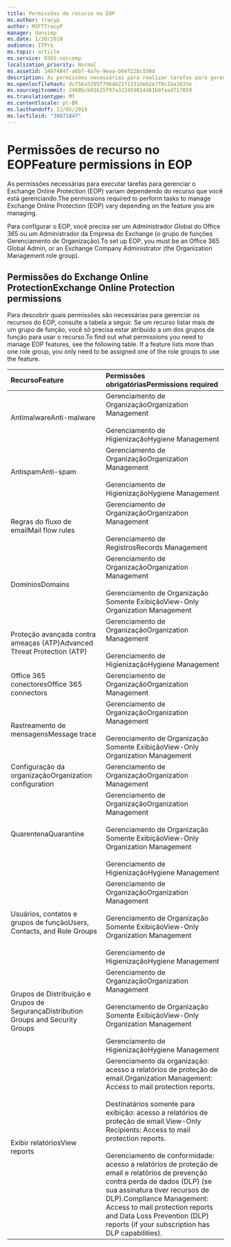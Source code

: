 ```yaml
---
title: Permissões de recurso no EOP
ms.author: tracyp
author: MSFTTracyP
manager: dansimp
ms.date: 1/30/2018
audience: ITPro
ms.topic: article
ms.service: O365-seccomp
localization_priority: Normal
ms.assetid: 34674847-a6b7-4a7e-9eaa-b64f22bc150d
description: As permissões necessárias para realizar tarefas para gerenciar o Microsoft Proteção do Exchange Online (EOP) variam dependendo do recurso que você está gerenciando.
ms.openlocfilehash: dcf56a5295f7964b2271331deb2e7f8c1ba1635e
ms.sourcegitcommit: 2468bcb01625f97a322459814d81b9faad717859
ms.translationtype: MT
ms.contentlocale: pt-BR
ms.lasthandoff: 12/05/2019
ms.locfileid: "39871847"
---
```

# <a name="feature-permissions-in-eop"></a><span data-ttu-id="eafa5-103">Permissões de recurso no EOP</span><span class="sxs-lookup"><span data-stu-id="eafa5-103">Feature permissions in EOP</span></span>

<span data-ttu-id="eafa5-104">As permissões necessárias para executar tarefas para gerenciar o Exchange Online Protection (EOP) variam dependendo do recurso que você está gerenciando.</span><span class="sxs-lookup"><span data-stu-id="eafa5-104">The permissions required to perform tasks to manage Exchange Online Protection (EOP) vary depending on the feature you are managing.</span></span>

<span data-ttu-id="eafa5-105">Para configurar o EOP, você precisa ser um Administrador Global do Office 365 ou um Administrador da Empresa do Exchange (o grupo de funções Gerenciamento de Organização).</span><span class="sxs-lookup"><span data-stu-id="eafa5-105">To set up EOP, you must be an Office 365 Global Admin, or an Exchange Company Administrator (the Organization Management role group).</span></span>

## <a name="exchange-online-protection-permissions"></a><span data-ttu-id="eafa5-106">Permissões do Exchange Online Protection</span><span class="sxs-lookup"><span data-stu-id="eafa5-106">Exchange Online Protection permissions</span></span>

<span data-ttu-id="eafa5-p101">Para descobrir quais permissões são necessárias para gerenciar os recursos do EOP, consulte a tabela a seguir. Se um recurso listar mais de um grupo de função, você só precisa estar atribuído a um dos grupos de função para usar o recurso.</span><span class="sxs-lookup"><span data-stu-id="eafa5-p101">To find out what permissions you need to manage EOP features, see the following table. If a feature lists more than one role group, you only need to be assigned one of the role groups to use the feature.</span></span>

|<span data-ttu-id="eafa5-109">**Recurso**</span><span class="sxs-lookup"><span data-stu-id="eafa5-109">**Feature**</span></span>|<span data-ttu-id="eafa5-110">**Permissões obrigatórias**</span><span class="sxs-lookup"><span data-stu-id="eafa5-110">**Permissions required**</span></span>|
|:-----|:-----|
|<span data-ttu-id="eafa5-111">Antimalware</span><span class="sxs-lookup"><span data-stu-id="eafa5-111">Anti-malware</span></span>|<span data-ttu-id="eafa5-112">Gerenciamento de Organização</span><span class="sxs-lookup"><span data-stu-id="eafa5-112">Organization Management</span></span> <br/><br/> <span data-ttu-id="eafa5-113">Gerenciamento de Higienização</span><span class="sxs-lookup"><span data-stu-id="eafa5-113">Hygiene Management</span></span>|
|<span data-ttu-id="eafa5-114">Antispam</span><span class="sxs-lookup"><span data-stu-id="eafa5-114">Anti-spam</span></span>|<span data-ttu-id="eafa5-115">Gerenciamento de Organização</span><span class="sxs-lookup"><span data-stu-id="eafa5-115">Organization Management</span></span> <br/><br/> <span data-ttu-id="eafa5-116">Gerenciamento de Higienização</span><span class="sxs-lookup"><span data-stu-id="eafa5-116">Hygiene Management</span></span>|
|<span data-ttu-id="eafa5-117">Regras do fluxo de email</span><span class="sxs-lookup"><span data-stu-id="eafa5-117">Mail flow rules</span></span>|<span data-ttu-id="eafa5-118">Gerenciamento de Organização</span><span class="sxs-lookup"><span data-stu-id="eafa5-118">Organization Management</span></span> <br/><br/> <span data-ttu-id="eafa5-119">Gerenciamento de Registros</span><span class="sxs-lookup"><span data-stu-id="eafa5-119">Records Management</span></span>|
|<span data-ttu-id="eafa5-120">Domínios</span><span class="sxs-lookup"><span data-stu-id="eafa5-120">Domains</span></span>|<span data-ttu-id="eafa5-121">Gerenciamento de Organização</span><span class="sxs-lookup"><span data-stu-id="eafa5-121">Organization Management</span></span> <br/><br/> <span data-ttu-id="eafa5-122">Gerenciamento de Organização Somente Exibição</span><span class="sxs-lookup"><span data-stu-id="eafa5-122">View-Only Organization Management</span></span>|
|<span data-ttu-id="eafa5-123">Proteção avançada contra ameaças (ATP)</span><span class="sxs-lookup"><span data-stu-id="eafa5-123">Advanced Threat Protection (ATP)</span></span>|<span data-ttu-id="eafa5-124">Gerenciamento de Organização</span><span class="sxs-lookup"><span data-stu-id="eafa5-124">Organization Management</span></span> <br/><br/> <span data-ttu-id="eafa5-125">Gerenciamento de Higienização</span><span class="sxs-lookup"><span data-stu-id="eafa5-125">Hygiene Management</span></span>|
|<span data-ttu-id="eafa5-126">Office 365 conectores</span><span class="sxs-lookup"><span data-stu-id="eafa5-126">Office 365 connectors</span></span>|<span data-ttu-id="eafa5-127">Gerenciamento de Organização</span><span class="sxs-lookup"><span data-stu-id="eafa5-127">Organization Management</span></span>|
|<span data-ttu-id="eafa5-128">Rastreamento de mensagens</span><span class="sxs-lookup"><span data-stu-id="eafa5-128">Message trace</span></span>|<span data-ttu-id="eafa5-129">Gerenciamento de Organização</span><span class="sxs-lookup"><span data-stu-id="eafa5-129">Organization Management</span></span> <br/><br/> <span data-ttu-id="eafa5-130">Gerenciamento de Organização Somente Exibição</span><span class="sxs-lookup"><span data-stu-id="eafa5-130">View-Only Organization Management</span></span>|
|<span data-ttu-id="eafa5-131">Configuração da organização</span><span class="sxs-lookup"><span data-stu-id="eafa5-131">Organization configuration</span></span>|<span data-ttu-id="eafa5-132">Gerenciamento de Organização</span><span class="sxs-lookup"><span data-stu-id="eafa5-132">Organization Management</span></span>|
|<span data-ttu-id="eafa5-133">Quarentena</span><span class="sxs-lookup"><span data-stu-id="eafa5-133">Quarantine</span></span>|<span data-ttu-id="eafa5-134">Gerenciamento de Organização</span><span class="sxs-lookup"><span data-stu-id="eafa5-134">Organization Management</span></span> <br/><br/> <span data-ttu-id="eafa5-135">Gerenciamento de Organização Somente Exibição</span><span class="sxs-lookup"><span data-stu-id="eafa5-135">View-Only Organization Management</span></span> <br/><br/> <span data-ttu-id="eafa5-136">Gerenciamento de Higienização</span><span class="sxs-lookup"><span data-stu-id="eafa5-136">Hygiene Management</span></span>|
|<span data-ttu-id="eafa5-137">Usuários, contatos e grupos de função</span><span class="sxs-lookup"><span data-stu-id="eafa5-137">Users, Contacts, and Role Groups</span></span>|<span data-ttu-id="eafa5-138">Gerenciamento de Organização</span><span class="sxs-lookup"><span data-stu-id="eafa5-138">Organization Management</span></span> <br/><br/> <span data-ttu-id="eafa5-139">Gerenciamento de Organização Somente Exibição</span><span class="sxs-lookup"><span data-stu-id="eafa5-139">View-Only Organization Management</span></span> <br/><br/> <span data-ttu-id="eafa5-140">Gerenciamento de Higienização</span><span class="sxs-lookup"><span data-stu-id="eafa5-140">Hygiene Management</span></span>|
|<span data-ttu-id="eafa5-141">Grupos de Distribuição e Grupos de Segurança</span><span class="sxs-lookup"><span data-stu-id="eafa5-141">Distribution Groups and Security Groups</span></span>|<span data-ttu-id="eafa5-142">Gerenciamento de Organização</span><span class="sxs-lookup"><span data-stu-id="eafa5-142">Organization Management</span></span> <br/><br/> <span data-ttu-id="eafa5-143">Gerenciamento de Organização Somente Exibição</span><span class="sxs-lookup"><span data-stu-id="eafa5-143">View-Only Organization Management</span></span> <br/><br/> <span data-ttu-id="eafa5-144">Gerenciamento de Higienização</span><span class="sxs-lookup"><span data-stu-id="eafa5-144">Hygiene Management</span></span>|
|<span data-ttu-id="eafa5-145">Exibir relatórios</span><span class="sxs-lookup"><span data-stu-id="eafa5-145">View reports</span></span>|<span data-ttu-id="eafa5-146">Gerenciamento da organização: acesso a relatórios de proteção de email.</span><span class="sxs-lookup"><span data-stu-id="eafa5-146">Organization Management: Access to mail protection reports.</span></span> <br/><br/> <span data-ttu-id="eafa5-147">Destinatários somente para exibição: acesso a relatórios de proteção de email.</span><span class="sxs-lookup"><span data-stu-id="eafa5-147">View-Only Recipients: Access to mail protection reports.</span></span>  <br/><br/> <span data-ttu-id="eafa5-148">Gerenciamento de conformidade: acesso a relatórios de proteção de email e relatórios de prevenção contra perda de dados (DLP) (se sua assinatura tiver recursos de DLP).</span><span class="sxs-lookup"><span data-stu-id="eafa5-148">Compliance Management: Access to mail protection reports and Data Loss Prevention (DLP) reports (if your subscription has DLP capabilities).</span></span>|
